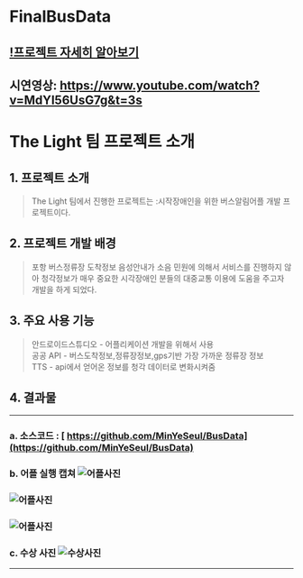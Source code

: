 # FinalBusData

## [!프로젝트 자세히 알아보기](https://joyfulbean.tistory.com/273?category=896186)

## 시연영상: https://www.youtube.com/watch?v=MdYI56UsG7g&t=3s

# The Light 팀 프로젝트 소개

## 1. 프로젝트 소개
>The Light 팀에서 진행한 프로젝트는 :시작장애인을 위한 버스알림어플 개발 프로젝트이다.
    
## 2. 프로젝트 개발 배경
>포항 버스정류장 도착정보 음성안내가 소음 민원에 의해서 서비스를 진행하지 않아 청각정보가 매우 중요한 시각장애인 분들의 대중교통 이용에 도움을 주고자 개발을 하게 되었다.

## 3. 주요 사용 기능
>안드로이드스튜디오 - 어플리케이션 개발을 위해서  사용<br>
>공공 API - 버스도착정보,정류장정보,gps기반 가장 가까운 정류장 정보<br>
>TTS - api에서 얻어온 정보를 청각 데이터로 변화시켜줌<br>


## 4. 결과물
---
### a. 소스코드 : [ https://github.com/MinYeSeul/BusData](https://github.com/MinYeSeul/BusData)
### b. 어플 실행 캡쳐 ![어플사진](https://img1.daumcdn.net/thumb/R1280x0/?scode=mtistory2&fname=https%3A%2F%2Fblog.kakaocdn.net%2Fdn%2Fd98ujy%2Fbtq4vQ1omMq%2FlKcpchEOy3yWePMBfbJ17k%2Fimg.png)
### ![어플사진](https://img1.daumcdn.net/thumb/R1280x0/?scode=mtistory2&fname=https%3A%2F%2Fblog.kakaocdn.net%2Fdn%2FlOiUP%2Fbtq4CjaCXHR%2FrXaUmTQuQ9ekRyo2LcbP2k%2Fimg.png)
### ![어플사진](https://img1.daumcdn.net/thumb/R1280x0/?scode=mtistory2&fname=https%3A%2F%2Fblog.kakaocdn.net%2Fdn%2FbZv6J9%2Fbtq4CN3BPmb%2FVeClw94ZQKA5ygvMM4lZy1%2Fimg.png)
### c. 수상 사진 ![수상사진](https://hgusight.github.io/assets/images/Ususang.JPG)
---
    

